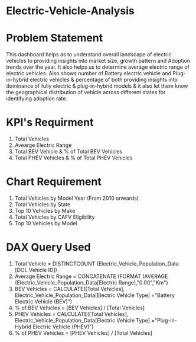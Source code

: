 # Electric-Vehicle-Analysis
# Problem Statement
This dashboard helps as to understand overall landscape of electric vehicles to providing insights into market size, growth pattern and Adoption trends over the year.
It also helps us to determine average electric range of electric vehicles. Also shows number of Battery electric vehicle and Plug-in-hybrid electric vehicles
& percentage of both providing insights into dominance of fully electric & plug-in-hybrid models & it also let them know the geographical distribution of vehicle 
across different states for identifying adoption rate.
# KPI's Requirment
1. Total Vehicles
2. Avearge Electric Range
3. Total BEV Vehicle & % of Total BEV Vehicles
4. Total PHEV Vehicles & % of Total PHEV Vehicles
# Chart Requirement
1. Total Vehicles by Model Year (From 2010 onwards)
2. Total Vehicles by State
3. Top 10 Vehicles by Make
4. Total Vehicles by CAFV Eligibility
5. Top 10 Vehicles by Model
# DAX Query Used
1. Total Vehicle = DISTINCTCOUNT (Electric_Vehicle_Population_Data [DOL Vehicle ID])
2. Average Electric Range = CONCATENATE (FORMAT (AVERAGE (Electric_Vehicle_Population_Data[Electric Range],"0.00","Km")
3. BEV Vehicles = CALCULATE([Total Vehicles], Electric_Vehicle_Population_Data[Electric Vehicle Type] ="Battery Electric Vehicle (BEV)")
4. % of BEV Vehicles = [BEV Vehicles] / [Total Vehicles]
5. PHEV Vehicles = CALCULATE([Total Vehicles], Electric_Vehicle_Population_Data[Electric Vehicle Type] ="Plug-in-Hybrid Electric Vehicle (PHEV)")
6. % of PHEV Vehicles = [PHEV Vehicles] / [Total Vehicles]

